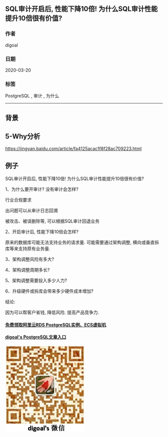 ## SQL审计开启后, 性能下降10倍! 为什么SQL审计性能提升10倍很有价值?  
        
### 作者                                                                        
digoal                                                                                                                 
                          
### 日期                                                                                                                 
2020-03-20                                                                                                             
                                                                                                                 
### 标签                                                                                                                 
PostgreSQL , 审计 , 为什么   
                     
----               
                          
## 背景      
## 5-Why分析  
  
https://jingyan.baidu.com/article/fa4125acac1f8f28ac709223.html  
  
## 例子  
SQL审计开启后, 性能下降10倍! 为什么SQL审计性能提升10倍很有价值?  
  
1、为什么要开审计? 没有审计会怎样?  
  
行业合规要求  
  
出问题可以从审计日志回溯  
  
被攻击、被误删除等, 可以根据SQL审计回退业务  
  
2、开启审计后, 性能下降10倍会怎样?  
  
原来的数据库可能无法支持业务的请求量. 可能需要通过架构调整, 横向或垂直拆库等来支持原有业务量.  
  
3、架构调整风险有多大?   
  
4、架构调整周期多长?  
  
5、架构调整需要投入多少人力?   
  
6、升级硬件或拆库会带来多少硬件成本增加?   
  
结论:  
  
因为可以帮客户省钱, 降低风险. 提高产品竞争力.    
  
  
#### [免费领取阿里云RDS PostgreSQL实例、ECS虚拟机](https://www.aliyun.com/database/postgresqlactivity "57258f76c37864c6e6d23383d05714ea")
  
  
#### [digoal's PostgreSQL文章入口](https://github.com/digoal/blog/blob/master/README.md "22709685feb7cab07d30f30387f0a9ae")
  
  
![digoal's weixin](../pic/digoal_weixin.jpg "f7ad92eeba24523fd47a6e1a0e691b59")
  
